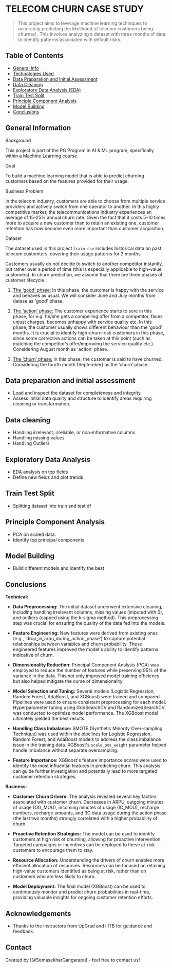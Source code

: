 # TELECOM CHURN CASE STUDY
> This project aims to leverage machine learning techniques to accurately predicting the likelihood of telecom customers being churned . This involves analyzing a dataset with three months of data to identify patterns associated with default risks.


## Table of Contents
* [General Info](#general-information)
* [Technologies Used](#technologies-used)
* [Data Preparation and Initial Assessment](#data-preparation-and-initial-asssessment)
* [Data Cleaning](#data-cleaning)
* [Exploratory Data Analysis (EDA)](#eda)
* [Train Test Split](#Train-Test-Split)
* [Principle Component Analysis](#PCA)
* [Model Building](#model-building)
* [Conclusions](#Conclusions)

## General Information
Background

This project is part of the PG Program in AI & ML program, specifically within a Machine Learning course.

Goal

To build a machine learning model that is able to predict churning customers based on the features provided for their usage.

Business Problem

In the telecom industry, customers are able to choose from multiple service providers and actively switch from one operator to another. In this highly competitive market, the telecommunications industry experiences an average of 15-25% annual churn rate. Given the fact that it costs 5-10 times more to acquire a new customer than to retain an existing one, customer retention has now become even more important than customer acquisition.

Dataset

The dataset used in this project `train.csv` includes historical data on past telecom customters, covering their usage patterns for 3 months

Customers usually do not decide to switch to another competitor instantly, but rather over a period of time (this is especially applicable to high-value customers). In churn prediction, we assume that there are three phases of customer lifecycle :

1. <u>The ‘good’ phase:</u> In this phase, the customer is happy with the service and behaves as usual. We will consider June and July months from datase as 'good' phase.

2. <u>The ‘action’ phase:</u> The customer experience starts to sore in this phase, for e.g. he/she gets a compelling offer from a competitor, faces unjust charges, becomes unhappy with service quality etc. In this phase, the customer usually shows different behaviour than the ‘good’ months. It is crucial to identify high-churn-risk customers in this phase, since some corrective actions can be taken at this point (such as matching the competitor’s offer/improving the service quality etc.). Considering August month as 'action' phase.

3. <u>The ‘churn’ phase:</u> In this phase, the customer is said to have churned. Considering the fourth month (September) as the ‘churn’ phase.

## Data preparation and initial assessment
* Load and inspect the dataset for completeness and integrity.
* Assess initial data quality and structure to identify areas requiring cleaning or transformation.

## Data cleaning
* Handling irrelevant, irreliable, or non-informative columns
* Handling missing values
* Handling Outliers

## Exploratory Data Analysis
* EDA analysis on top fields
* Define new fields and plot trends

## Train Test Split
* Splitting dataset into train and test df

## Principle Component Analysis
* PCA on scaled data.
* Identify top principal components

## Model Building
* Build different models and identify the best

## Conclusions
 **Technical:**

 * **Data Preprocessing:** The initial dataset underwent extensive cleaning, including handling irrelevant columns, missing values (imputed with 0), and outliers (capped using the k-sigma method).  This preprocessing step was crucial for ensuring the quality of the data fed into the models.

 * **Feature Engineering:** New features were derived from existing ones (e.g., 'drop_in_arpu_during_action_phase') to capture potential relationships between variables and churn probability.  These engineered features improved the model's ability to identify patterns indicative of churn.

 * **Dimensionality Reduction:** Principal Component Analysis (PCA) was employed to reduce the number of features while preserving 95% of the variance in the data. This not only improved model training efficiency but also helped mitigate the curse of dimensionality.

 * **Model Selection and Tuning:** Several models (Logistic Regression, Random Forest, AdaBoost, and XGBoost) were trained and compared.  Pipelines were used to ensure consistent preprocessing for each model.  Hyperparameter tuning using GridSearchCV and RandomizedSearchCV was conducted to optimize model performance.  The XGBoost model ultimately yielded the best results.


 * **Handling Class Imbalance:**  SMOTE (Synthetic Minority Over-sampling Technique) was used within the pipelines for Logistic Regression, Random Forest, and AdaBoost models to address the class imbalance issue in the training data.  XGBoost's `scale_pos_weight` parameter helped handle imbalance without separate oversampling.

 * **Feature Importance:** XGBoost's feature importance scores were used to identify the most influential features in predicting churn.  This analysis can guide further investigation and potentially lead to more targeted customer retention strategies.


 **Business:**

 * **Customer Churn Drivers:**  The analysis revealed several key factors associated with customer churn.  Decreases in ARPU, outgoing minutes of usage (OG_MOU), incoming minutes of usage (IC_MOU), recharge numbers, recharge amounts, and 3G data usage during the action phase (the last two months) strongly correlated with a higher probability of churn.

 * **Proactive Retention Strategies:**  The model can be used to identify customers at high risk of churning, allowing for proactive intervention.  Targeted campaigns or incentives can be deployed to these at-risk customers to encourage them to stay.

 * **Resource Allocation:** Understanding the drivers of churn enables more efficient allocation of resources. Resources can be focused on retaining high-value customers identified as being at risk, rather than on customers who are less likely to churn.

 * **Model Deployment:** The final model (XGBoost) can be used to continuously monitor and predict churn probabilities in real-time, providing valuable insights for ongoing customer retention efforts.

## Acknowledgements
* Thanks to the instructors from UpGrad and IIITB for guidance and feedback.

## Contact
Created by [@SomasekharGangarapu] - feel free to contact us!


<!-- Optional -->
<!-- ## License -->
<!-- This project is open source and available under the [... License](). -->
